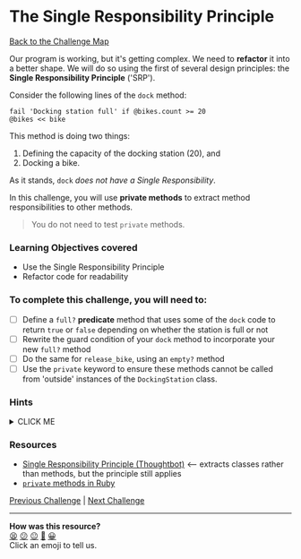 # The Single Responsibility Principle

[Back to the Challenge Map](0_challenge_map.md)

Our program is working, but it's getting complex. We need to **refactor** it into a better shape. We will do so using the first of several design principles: the **Single Responsibility Principle** ('SRP').

Consider the following lines of the `dock` method:

```
fail 'Docking station full' if @bikes.count >= 20
@bikes << bike
```

This method is doing two things:

1. Defining the capacity of the docking station (20), and
2. Docking a bike.

As it stands, `dock` _does not have a Single Responsibility_.

In this challenge, you will use **private methods** to extract method responsibilities to other methods.

> You do not need to test `private` methods.

### Learning Objectives covered
- Use the Single Responsibility Principle
- Refactor code for readability

### To complete this challenge, you will need to:

- [ ] Define a `full?` **predicate** method that uses some of the `dock` code to return `true` or `false` depending on whether the station is full or not
- [ ] Rewrite the guard condition of your `dock` method to incorporate your new `full?` method
- [ ] Do the same for `release_bike`, using an `empty?` method
- [ ] Use the `private` keyword to ensure these methods cannot be called from 'outside' instances of the `DockingStation` class.

### Hints

<details><summary>CLICK ME</summary>
  <li>Before we begin our refactor, it's important to understand why we're doing it.  Take a look at the section on Single Responsibility Principle in the first linked resource below.</li>
  <li>Our dock method has multiple responsibilities - managing the docking of bikes (which seems reasonable), and defining the capacity of a DockingStation (which doesn't)</li>
  <li>We should extract this second bit of behaviour out into a private 'full?' method - see the second link below for more information on how to do this.  It's worth noting that we don't need to write additional tests for private methods, so we can do this straight away.</li>
  <li>any time we perform a refactor, we should run our tests - we want to be sure we didn't break anything!</li>
</details>

### Resources

- [Single Responsibility Principle (Thoughtbot)](https://robots.thoughtbot.com/back-to-basics-solid) <-- extracts classes rather than methods, but the principle still applies
- [`private` methods in Ruby](http://culttt.com/2015/06/03/the-difference-between-public-protected-and-private-methods-in-ruby/)

[Previous Challenge](14_complex_attributes.md) | [Next Challenge](16_removing_magic_numbers.md)

<!-- BEGIN GENERATED SECTION DO NOT EDIT -->

---

**How was this resource?**  
[😫](https://airtable.com/shrUJ3t7KLMqVRFKR?prefill_Repository=course&prefill_File=boris_bikes/15_single_responsibility_principle.md&prefill_Sentiment=😫) [😕](https://airtable.com/shrUJ3t7KLMqVRFKR?prefill_Repository=course&prefill_File=boris_bikes/15_single_responsibility_principle.md&prefill_Sentiment=😕) [😐](https://airtable.com/shrUJ3t7KLMqVRFKR?prefill_Repository=course&prefill_File=boris_bikes/15_single_responsibility_principle.md&prefill_Sentiment=😐) [🙂](https://airtable.com/shrUJ3t7KLMqVRFKR?prefill_Repository=course&prefill_File=boris_bikes/15_single_responsibility_principle.md&prefill_Sentiment=🙂) [😀](https://airtable.com/shrUJ3t7KLMqVRFKR?prefill_Repository=course&prefill_File=boris_bikes/15_single_responsibility_principle.md&prefill_Sentiment=😀)  
Click an emoji to tell us.

<!-- END GENERATED SECTION DO NOT EDIT -->

